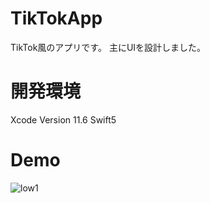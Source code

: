 # TikTokApp
TikTok風のアプリです。
主にUIを設計しました。

# 開発環境
Xcode Version 11.6 
Swift5

# Demo
![low1](https://user-images.githubusercontent.com/33933366/90877834-ad202a80-e3df-11ea-846b-6da144cf3a4e.gif)

